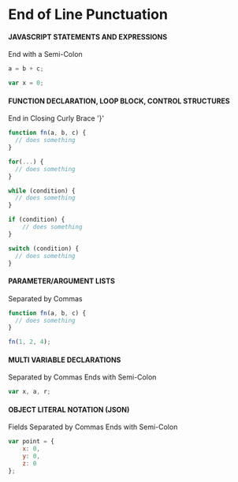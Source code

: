 # End of Line Punctuation

#### JAVASCRIPT STATEMENTS AND EXPRESSIONS
End with a Semi-Colon
```JavaScript
a = b + c;

var x = 0;
```

#### FUNCTION DECLARATION, LOOP BLOCK, CONTROL STRUCTURES
End in Closing Curly Brace '}'
```JavaScript
function fn(a, b, c) {
  // does something
}

for(...) {
  // does something
}

while (condition) {
  // does something
}

if (condition) {
	// does something
}

switch (condition) {
  // does something
}
```

#### PARAMETER/ARGUMENT LISTS
Separated by Commas
```JavaScript
function fn(a, b, c) {
  // does something
}

fn(1, 2, 4);
```

#### MULTI VARIABLE DECLARATIONS
Separated by Commas
Ends with Semi-Colon

```JavaScript
var x, a, r;
```

#### OBJECT LITERAL NOTATION (JSON)
Fields Separated by Commas
Ends with Semi-Colon
```JavaScript
var point = {
	x: 0,
	y: 0,
	z: 0
};
```
